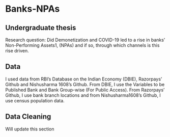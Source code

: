 # Banks-NPAs
## Undergraduate thesis
Research question: Did Demonetization and COVID-19 led to a rise in banks’ Non-Performing Assets1, (NPAs) and if so, through which channels is this rise driven.

## Data
I used data from RBI’s Database on the Indian Economy (DBIE), Razorpays’ Github and Nishusharma 1608’s Github. From DBIE, I use the Variables to be Published Bank and Bank Group-wise (For Public Access). From Razorpays’ Github, I use bank branch locations and from Nishusharma1608’s Github, I use census population data.

## Data Cleaning
Will update this section